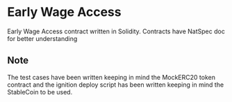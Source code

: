 # Early Wage Access
Early Wage Access contract written in Solidity.
Contracts have NatSpec doc for better understanding

## Note
The test cases have been written keeping in mind the MockERC20 token contract and the ignition deploy script has been written keeping in mind the StableCoin to be used.